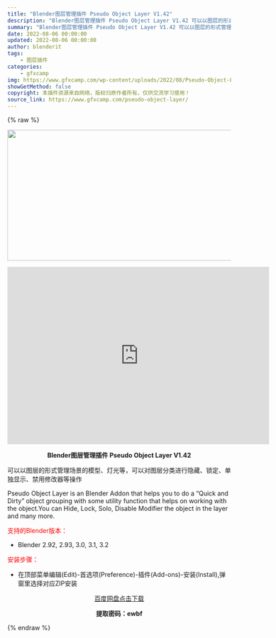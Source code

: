 ```yaml
---
title: "Blender图层管理插件 Pseudo Object Layer V1.42"
description: "Blender图层管理插件 Pseudo Object Layer V1.42 可以以图层的形式管理场景的模型、灯光等，可以对图层分类进行隐藏、锁定、单独显示、禁用修改器等操作 Pseudo Obje..."
summary: "Blender图层管理插件 Pseudo Object Layer V1.42 可以以图层的形式管理场景的模型、灯光等，可以对图层分类进行隐藏、锁定、单独显示、禁用修改器等操作 Pseudo Obje..."
date: 2022-08-06 00:00:00
updated: 2022-08-06 00:00:00
author: blenderit
tags: 
    - 图层插件
categories:
    - gfxcamp
img: https://www.gfxcamp.com/wp-content/uploads/2022/08/Pseudo-Object-Layer.jpg
showGetMethod: false
copyright: 本插件资源来自网络，版权归原作者所有，仅供交流学习使用！
source_link: https://www.gfxcamp.com/pseudo-object-layer/
---
```


{% raw %}
<div><p><img decoding="async" class="aligncenter size-full wp-image-105776" src="https://www.gfxcamp.com/wp-content/uploads/2022/08/Pseudo-Object-Layer.jpg" data-src="https://www.gfxcamp.com/wp-content/uploads/2022/08/Pseudo-Object-Layer.jpg" alt="" width="590" height="295" data-srcset="https://www.gfxcamp.com/wp-content/uploads/2022/08/Pseudo-Object-Layer.jpg 590w, https://www.gfxcamp.com/wp-content/uploads/2022/08/Pseudo-Object-Layer-150x75.jpg 150w" data-sizes="(max-width: 590px) 100vw, 590px"></p><p style="text-align: center;"><iframe loading="lazy" src="https://player.youku.com/embed/XNTg5MTU4NzU1Ng==" width="590" height="400" frameborder="0" allowfullscreen="allowfullscreen" data-mce-fragment="1"></iframe></p><p style="text-align: center;"><strong>Blender图层管理插件 Pseudo Object Layer V1.42</strong></p><p>可以以图层的形式管理场景的模型、灯光等，可以对图层分类进行隐藏、锁定、单独显示、禁用修改器等操作</p><p>Pseudo Object Layer is an Blender Addon that helps you to do a “Quick and Dirty” object grouping with some utility function that helps on working with the object.You can Hide, Lock, Solo, Disable Modifier the object in the layer and many more.</p><p style="text-align: left;"><span style="color: #ff0000;">支持的Blender版本：</span></p><ul>
<li style="text-align: left;">Blender 2.92, 2.93, 3.0, 3.1, 3.2</li>
</ul><p style="text-align: left;"><span style="color: #ff0000;">安装步骤：</span></p><ul>
<li>在顶部菜单编辑(Edit)-首选项(Preference)-插件(Add-ons)-安装(Install),弹窗里选择对应ZIP安装</li>
</ul><p style="text-align: center;"><a class="maxbutton-3 maxbutton maxbutton-baidu" target="_blank" rel="noopener" href="https://pan.baidu.com/s/1Oh3P9JDR3YGE7HBQgMRYHg?pwd=ewbf"><span class="mb-text">百度网盘点击下载</span></a></p><p style="text-align: center;"><strong>提取密码：ewbf</strong></p></div>
<div style="display: none">gfxcamp</div>
{% endraw %}